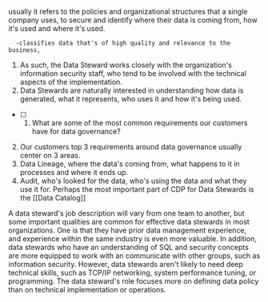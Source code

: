 usually it refers to the policies and organizational structures that a single company uses, to secure and identify where their data is coming from, how it's used and where it's used.

	  -classifies data that's of high quality and relevance to the business,
1.  As such, the Data Steward works closely with the organization's information security staff, who tend to be involved with the technical aspects of the implementation.
2.  Data Stewards are naturally interested in understanding how data is generated, what it represents, who uses it and how it's being used.
- [ ] 1.  What are some of the most common requirements our customers have for data governance?
2.  Our customers top 3 requirements around data governance usually center on 3 areas.
3.  Data Lineage, where the data's coming from, what happens to it in processes and where it ends up.
4.  Audit, who's looked for the data, who's using the data and what they use it for.
Perhaps the most important part of CDP for Data Stewards is the [[Data Catalog]]


A data steward's job description will vary from one team to another, but some important qualities are common for effective data stewards in most organizations. One is that they have prior data management experience, and experience within the same industry is even more valuable. In addition, data stewards who have an understanding of SQL and security concepts are more equipped to work with an communicate with other groups, such as information security. However, data stewards aren't likely to need deep technical skills, such as TCP/IP networking, system performance tuning, or programming. The data steward's role focuses more on defining data policy than on technical implementation or operations.